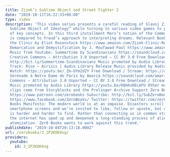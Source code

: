 ```yaml
---
title: Zizek’s Sublime Object and Street Fighter 2
date: "2019-10-11T16:22:33+08:00"
type: video
description: 'This video series presents a careful reading of Slavoj Zizek’s “The
  Sublime Object of Ideology” while turning to various video games to provide clarifications
  of key concepts. In this third installment Marx’s notion of the Commodity fetish
  is compared to Freud’s approach to interpreting dreams. Relevant Books Zizek in
  the Clinic by Eliot Rosenstock https://www.amazon.com/Zizek-Clinic-Revolutionary-Proposal-Psychotherapy/dp/1785359258
  Demarcation and Demystification by J. Moufawad-Paul https://www.amazon.com/Demarcation-Demystification-Philosophy-Its-Limits/dp/1789042267
  Music from Youtube: Summertime by Scandinavianz https://soundcloud.com/scandinavianz
  Creative Commons — Attribution 3.0 Unported — CC BY 3.0 Free Download / Stream:
  http://bit.ly/Summertime-Scandinavianz Music promoted by Audio Library https://youtu.be/e_cuXazmRME
  Track: Rise — Airixis | Audio Library Release Music provided by Audio Library Plus
  Watch: https://youtu.be/_Zm-OYmZdZY Free Download / Stream: https://alplus.io/Rise
  Sérénade à Notre Dame de Paris by Amarià https://soundcloud.com/amariamusique Creative
  Commons — Attribution 3.0 Unported — CC BY 3.0 Free Download / Stream: http://bit.ly/2vkP2eN
  Music promoted by Audio Library https://youtu.be/HQH4vDELAFU Other music and audio
  clips come from Storyblocks and the Prelinger Archive Support Zero Books on Patreon:
  https://www.patreon.com/zerobooks Subscribe: http://bit.ly/SubZeroBooks Facebook:
  https://www.facebook.com/ZeroBooks/ Twitter: https://twitter.com/zer0books Zero
  Books Manifesto: The modern world is at an impasse. Disasters scroll across our
  smartphone screens and we’re invited to like, follow or upvote, but critical thinking
  is harder and harder to find. Rather than connecting us in common struggle and debate,
  the internet has sped up and deepened a long-standing process of alienation and
  atomization. Zer0 Books wants to work against this trend.'
publishdate: "2019-10-04T20:13:18.000Z"
url: /zerobooks/3_2P2KOK4xg/
providers:
  youtube:
    id: 3_2P2KOK4xg
---
```

